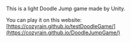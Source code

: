 This is a light Doodle Jump game made by Unity. 

You can play it on this website:
[https://cozyrain.github.io/testDoodleGame/](https://cozyrain.github.io/DoodleJumpGame/)

